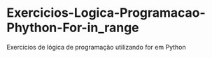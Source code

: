 # Exercicios-Logica-Programacao-Phython-For-in_range
 Exercicios de lógica de programação utilizando for em Python
